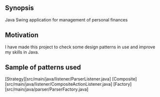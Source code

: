 ## Synopsis

Java Swing application for management of personal finances

## Motivation

I have made this project to check some design patterns in use and improve my skills in Java.

## Sample of patterns used
[Strategy][src/main/java/listener/ParserListener.java]
[Composite][src/main/java/listener/CompositeActionListener.java]
[Factory][src/main/java/parser/ParserFactory.java]
